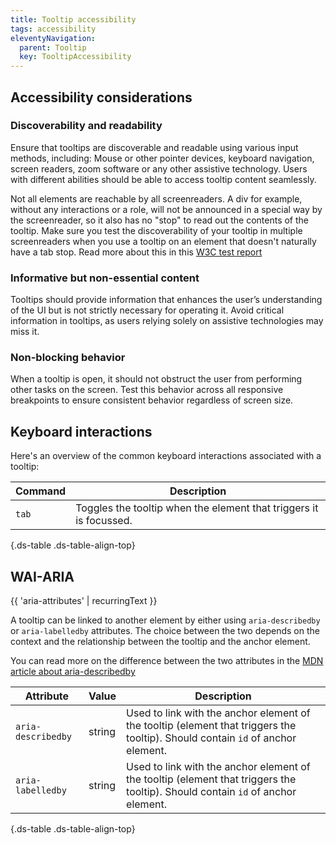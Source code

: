```yaml
---
title: Tooltip accessibility
tags: accessibility
eleventyNavigation:
  parent: Tooltip
  key: TooltipAccessibility
---
```

<section>

## Accessibility considerations

### Discoverability and readability
Ensure that tooltips are discoverable and readable using various input methods, including:
Mouse or other pointer devices, keyboard navigation, screen readers, zoom software or any other assistive technology.
Users with different abilities should be able to access tooltip content seamlessly.

Not all elements are reachable by all screenreaders. A div for example, without any interactions or a role, will not be announced in a special way by the screenreader, so it also has no "stop" to read out the contents of the tooltip. Make sure you test the discoverability of your tooltip in multiple screenreaders when you use a tooltip on an element that doesn't naturally have a tab stop. Read more about this in this [W3C test report](https://w3c.github.io/using-aria/#label-support)

### Informative but non-essential content
Tooltips should provide information that enhances the user’s understanding of the UI but is not strictly necessary for operating it.
Avoid critical information in tooltips, as users relying solely on assistive technologies may miss it.

### Non-blocking behavior
When a tooltip is open, it should not obstruct the user from performing other tasks on the screen.
Test this behavior across all responsive breakpoints to ensure consistent behavior regardless of screen size.
</section>

<section>

## Keyboard interactions

Here's an overview of the common keyboard interactions associated with a tooltip:

<div class="ds-table-wrapper">

|Command|Description|
|-|-|
|`tab`|Toggles the tooltip when the element that triggers it is focussed.|

{.ds-table .ds-table-align-top}

</div>

</section>

<section>


## WAI-ARIA

{{ 'aria-attributes' | recurringText }}

A tooltip can be linked to another element by either using `aria-describedby` or `aria-labelledby` attributes. The choice between the two depends on the context and the relationship between the tooltip and the anchor element.

You can read  more on the difference between the two attributes in the [MDN article about aria-describedby](https://developer.mozilla.org/en-US/docs/Web/Accessibility/ARIA/Attributes/aria-describedby#:~:text=The%20aria%2Ddescribedby%20attribute%20is%20very%20similar%20to%20the)

<div class="ds-table-wrapper">

|Attribute | Value | Description | 
|-|-|-|
|`aria-describedby`|string|Used to link with the anchor element of the tooltip (element that triggers the tooltip). Should contain `id` of anchor element.|
|`aria-labelledby`|string|Used to link with the anchor element of the tooltip (element that triggers the tooltip). Should contain `id` of anchor element.|

{.ds-table .ds-table-align-top}

</div>

</section>

